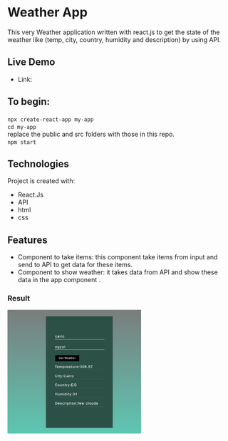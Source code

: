 # Weather App 

This very Weather application written with react.js to get the state of the weather like (temp, city, country, humidity and description) by using API.

## Live Demo
- Link: 

## To begin:
``npx create-react-app my-app``<br>
``cd my-app``<br>
replace the public and src folders with those in this repo.<br>
``npm start``

## Technologies
Project is created with:
  - React.Js
  - API
  - html
  - css

## Features
  - Component to take items: this component take items from input and send to API to get data for these items.
  - Component to show weather: it takes data from API and show these data in the app component .

### Result

<img
  src="./localhost_3000__ (1).png"
  alt="Weather App"
  title="Weather"
  style="display: inline-block; margin: 0 auto; max-width: 300px">

